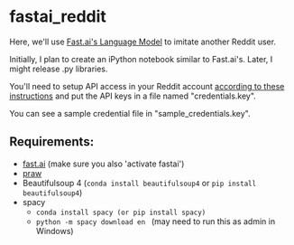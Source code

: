 # fastai_reddit

Here, we'll use [Fast.ai's Language Model](https://github.com/fastai/fastai/blob/master/courses/dl1/lesson4-imdb.ipynb) to imitate another Reddit user.

Initially, I plan to create an iPython notebook similar to Fast.ai's.  Later, I might release .py libraries.

You'll need to setup API access in your Reddit account [according to these instructions](http://www.storybench.org/how-to-scrape-reddit-with-python/) and put the API keys in a file named "credentials.key".

You can see a sample credential file in "sample_credentials.key".

## Requirements:

- [fast.ai](http://github.com/fastai/fastai) (make sure you also 'activate fastai')
- [praw](https://github.com/praw-dev/praw)
- Beautifulsoup 4 (```conda install beautifulsoup4``` or ```pip install beautifulsoup4```)
- spacy
  - ```conda install spacy (or pip install spacy)```
  - ```python -m spacy download en ``` (may need to run this as admin in Windows)


